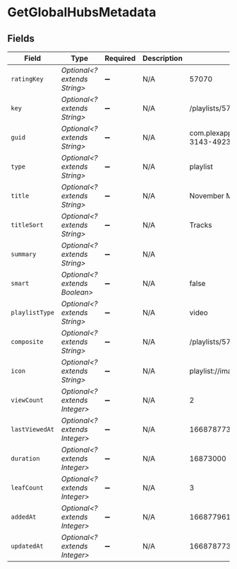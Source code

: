 # GetGlobalHubsMetadata


## Fields

| Field                                                          | Type                                                           | Required                                                       | Description                                                    | Example                                                        |
| -------------------------------------------------------------- | -------------------------------------------------------------- | -------------------------------------------------------------- | -------------------------------------------------------------- | -------------------------------------------------------------- |
| `ratingKey`                                                    | *Optional<? extends String>*                                   | :heavy_minus_sign:                                             | N/A                                                            | 57070                                                          |
| `key`                                                          | *Optional<? extends String>*                                   | :heavy_minus_sign:                                             | N/A                                                            | /playlists/57070/items                                         |
| `guid`                                                         | *Optional<? extends String>*                                   | :heavy_minus_sign:                                             | N/A                                                            | com.plexapp.agents.none://9fee6c5b-3143-4923-813e-57bd0190056c |
| `type`                                                         | *Optional<? extends String>*                                   | :heavy_minus_sign:                                             | N/A                                                            | playlist                                                       |
| `title`                                                        | *Optional<? extends String>*                                   | :heavy_minus_sign:                                             | N/A                                                            | November Movie Day                                             |
| `titleSort`                                                    | *Optional<? extends String>*                                   | :heavy_minus_sign:                                             | N/A                                                            | Tracks                                                         |
| `summary`                                                      | *Optional<? extends String>*                                   | :heavy_minus_sign:                                             | N/A                                                            |                                                                |
| `smart`                                                        | *Optional<? extends Boolean>*                                  | :heavy_minus_sign:                                             | N/A                                                            | false                                                          |
| `playlistType`                                                 | *Optional<? extends String>*                                   | :heavy_minus_sign:                                             | N/A                                                            | video                                                          |
| `composite`                                                    | *Optional<? extends String>*                                   | :heavy_minus_sign:                                             | N/A                                                            | /playlists/57070/composite/1668787730                          |
| `icon`                                                         | *Optional<? extends String>*                                   | :heavy_minus_sign:                                             | N/A                                                            | playlist://image.smart                                         |
| `viewCount`                                                    | *Optional<? extends Integer>*                                  | :heavy_minus_sign:                                             | N/A                                                            | 2                                                              |
| `lastViewedAt`                                                 | *Optional<? extends Integer>*                                  | :heavy_minus_sign:                                             | N/A                                                            | 1668787732                                                     |
| `duration`                                                     | *Optional<? extends Integer>*                                  | :heavy_minus_sign:                                             | N/A                                                            | 16873000                                                       |
| `leafCount`                                                    | *Optional<? extends Integer>*                                  | :heavy_minus_sign:                                             | N/A                                                            | 3                                                              |
| `addedAt`                                                      | *Optional<? extends Integer>*                                  | :heavy_minus_sign:                                             | N/A                                                            | 1668779618                                                     |
| `updatedAt`                                                    | *Optional<? extends Integer>*                                  | :heavy_minus_sign:                                             | N/A                                                            | 1668787730                                                     |